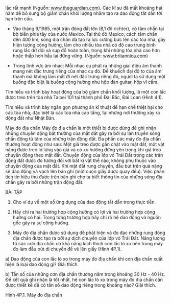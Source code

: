 lắc rất mạnh (Nguồn: www.theguardian.com). Các kĩ sư đã mất khoảng hai năm để bổ sung bộ giảm chấn khối lượng nhằm tạo ra dao động tắt dần tới hạn trên cầu.

- Vào tháng 9/1985, một trận động đất lớn (8,1 độ richter), có tâm chấn tại bờ biển phía tây của nước Mexico. Tại thủ đô Mexico, cách tâm chấn đến 400 km, sóng địa chấn đã tạo ra lực cưỡng bức lên các tòa nhà, gây hiện tượng cộng hưởng, làm cho nhiều tòa nhà có độ cao trung bình rung lắc dữ dội và sụp đổ hoàn toàn, trong khi những tòa nhà cao hơn hoặc thấp hơn hầu lại đứng vững. (Nguồn: www.britannica.com)

- Trong lĩnh vực âm nhạc: Mỗi nhạc cụ phát ra những giai điệu âm thanh mang nét đặc trưng riêng của nhạc cụ đó. Để khuếch đại độ to của âm thanh mà không làm mất đi nét đặc trưng riêng đó, người ta sử dụng một buồng đặc biệt là buồng cộng hưởng như hộp đàn guitar, hộp vĩ cầm.

Tìm hiểu và trình bày hoạt động của bộ giảm chấn khối lượng, là một con lắc được treo trên tòa nhà Taipei 101 tại thành phố Đài Bắc, Đài Loan (Hình 4.1).

Tìm hiểu và trình bày ngắn gọn phương án kĩ thuật để hạn chế thiệt hại cho các tòa nhà, đặc biệt là các tòa nhà cao tầng, tại những nơi thường xảy ra động đất như Nhật Bản.

Máy đo địa chấn
Máy đo địa chấn là một thiết bị được dùng để ghi nhận những chuyển động bất thường của mặt đất gây ra bởi sự lan truyền sóng chấn động từ tâm của những trận động đất. Đa phần các máy đo địa chấn thường hoạt động như sau: Một giá treo được gắn chặt vào mặt đất, một vật nặng được treo lơ lửng vào giá và có xu hướng đứng yên trong khi giá treo chuyển động theo mặt đất. Chuyển động của lớp vỏ Trái Đất trong các trận động đất được đo tương đối với bất kì vật thể nào, không phụ thuộc vào chuyển động của mặt đất. Khi mặt đất rung chuyển, đầu bút trên quả nặng sẽ dao động và vạch lên bản ghi (một cuộn giấy được quay đều). Việc phân tích tín hiệu thu được trên bản ghi cho ta biết thông tin của những sóng địa chấn gây ra bởi những trận động đất.

BÀI TẬP

1. Cho ví dụ về một số ứng dụng của dao động tắt dần trong thực tiễn.

2. Hãy chỉ ra hai trường hợp cộng hưởng có lợi và hai trường hợp cộng hưởng có hại. Trong từng trường hợp hãy chỉ rõ hệ dao động và nguồn gốc gây ra sự cộng hưởng.

3. Máy đo địa chấn được sử dụng để phát hiện và đo đạc những rung động địa chấn được tạo ra bởi sự dịch chuyển của lớp vỏ Trái Đất. Năng lượng từ các cơn địa chấn có khả năng kích thích con lắc lò xo bên trong máy đo làm đầu bút di chuyển để vẽ lên giấy (Hình 4P.1).

a) Dao động của con lắc lò xo trong máy đo địa chấn khi cơn địa chấn xuất hiện là loại dao động gì? Giải thích.

b) Tần số của những cơn địa chấn thường nằm trong khoảng 30 Hz - 40 Hz. Để kết quả ghi nhận là tốt nhất, hệ con lắc lò xo trong máy đo địa chấn cần được thiết kế để có tần số dao động riêng trong khoảng nào? Giải thích.

Hình 4P.1. Máy đo địa chấn